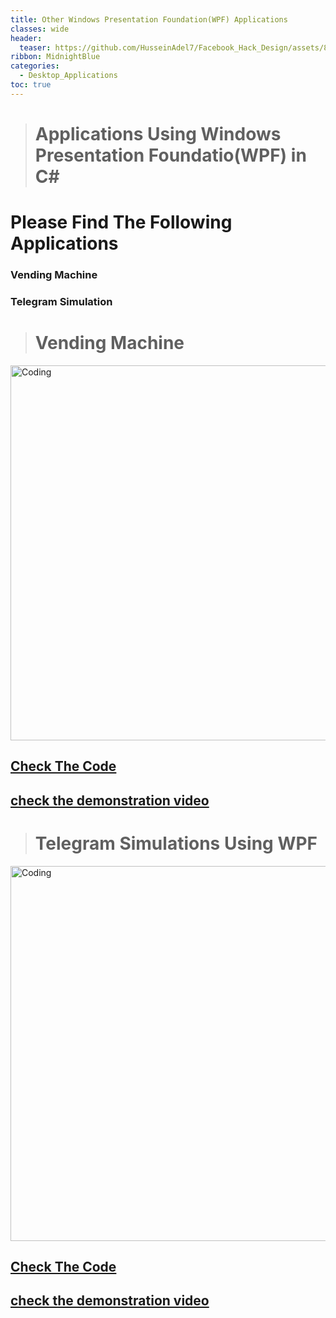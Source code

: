 ```yaml
---
title: Other Windows Presentation Foundation(WPF) Applications
classes: wide
header:
  teaser: https://github.com/HusseinAdel7/Facebook_Hack_Design/assets/84356407/a648d1eb-cf16-4f16-86eb-6c65c088d265
ribbon: MidnightBlue
categories:
  - Desktop_Applications
toc: true
---
```



> # Applications Using Windows Presentation Foundatio(WPF) in C#

# Please Find The Following Applications

### Vending Machine
### Telegram Simulation

> # Vending Machine  <br>
<img   alt="Coding" width="600" src="https://github.com/HusseinAdel7/Facebook_Hack_Design/assets/84356407/f7416ce5-0e8e-42e0-8531-c80319fc0b85"> <br>
## [Check The Code](https://github.com/HusseinAdel7/Windows_Presentation_Foundatio_--WPF--/tree/main/Vendering%20Machine%20GUI) 
## [check the demonstration video](https://drive.google.com/file/d/17oMwfh3fD_xsCPJrzUHfonRTMQi36IN8/view?usp=sharing)

> # Telegram Simulations Using WPF <br>
<img   alt="Coding" width="600" src="https://github.com/HusseinAdel7/SQL_Server/assets/84356407/fc9b0264-f771-4331-a2b9-727ba0e8c5ec"> <br>
## [Check The Code](https://github.com/HusseinAdel7/Windows_Presentation_Foundatio_--WPF--/tree/main/ChatApp) 
## [check the demonstration video](https://drive.google.com/file/d/1sct75bCv2n8KkQKqOjmoieNY2c39HMXp/view?usp=sharing)








